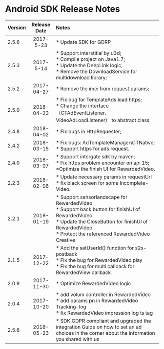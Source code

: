 # Android SDK Release Notes

| Version | Release Date | Notes                                    |
| ------- | :----------: | :--------------------------------------- |
| 2.5.6   |  2017-5-23   | * Update SDK for GDRP                    |
| 2.5.3   |  2017-5-14   | * Support interstitial by u3d; <br> * Compile project on Java1.7; <br> * Update the DeepLink logic; <br> * Remove the DownloadService for multidownload library;
| 2.5.2   |  2017-04-27  | * Remove the imei from request params;   |
| 2.5.0   |  2018-04-23  | * Fix bug for TemplateAds load https; <br> * Change the interface（CTAdEventListener、VideoAdLoadListener） to abstract class 
| 2.4.8   |  2018-04-02  | * Fix bugs in HttpRequester; <br>        |
| 2.4.2   |  2018-03-15  | * Fix bugs: AdTemplateManager\CTNative; <br>* Support https for ads request. <br> |
| 2.4.0   |  2018-03-07  | * Support intergate sdk by maven; <br>* Fix https problem encounter on api 15; <br>  *Optimize the finish UI for RewardedVideo. |
| 2.2.3   |  2018-02-06  | * Update necessary params in requestUrl <br> * fix black screen for some Incomplete-Video. |
| 2.2.1   |  2018-01-19  | *  Support sensorlandscape for RewardedVideo <br> * Support back button for finishUI of RewardedVideo <br> * Update the CloseButton for finishUI of RewardedVideo  <br> * Protect the referenced RewardedVideo Creative |
| 2.1.5   |  2017-12-22  | * Add the setUserId() function for s2s-postback <br> * Fix the bug for RewardedVideo play <br> * Fix the bug for multi callback for RewardedView callback |
| 2.0.9   |  2017-11-30  | * Optimize RewardedVideo logic           |
| 2.0.4   |  2017-10-20  | * add volum controller in RewardedVideo <br> * add params pn in RewardedVideo Tracking-log <br>  * fix RewardedVideo impression log ts tag |
| 2.5.6   |  2018-05-23  | * SDK GDPR compliant and upgraded the integration Guide on how to set an ad choices in the corner about the information you shared with us |

